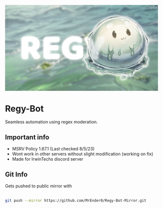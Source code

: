 <img src=".github/assets/regy_banner.png">

# Regy-Bot

Seamless automation using regex moderation.

## Important info

* MSRV Policy 1.67.1 (Last checked 8/5/23)
* Wont work in other servers without slight modification (working on fix)
* Made for IrwinTechs discord server

## Git Info

Gets pushed to public mirror with

```bash

git push --mirror https://github.com/MrEnder0/Regy-Bot-Mirror.git

```
